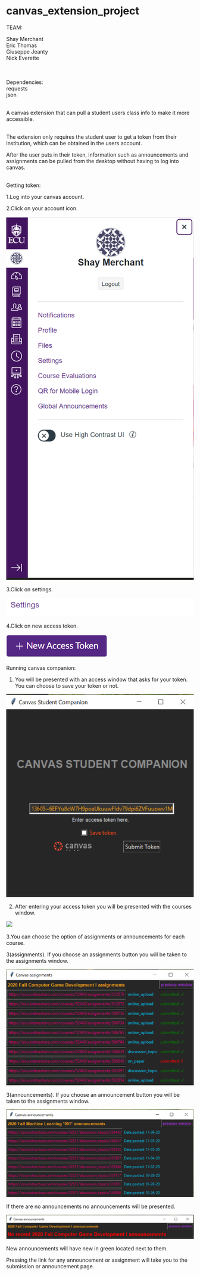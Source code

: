 # canvas_extension_project

TEAM:           </br>

Shay Merchant	</br>
Eric Thomas		</br>
Giuseppe Jeanty </br>
Nick Everette   </br>
</br></br>

Dependencies:</br>
requests</br>
json</br>

</br>
A canvas extension that can pull a student users class info to make it more accessible.</br></br>

The extension only requires the student user to get a token from their institution, which can be obtained in the users account.</br>

After the user puts in their token, information such as announcements and assignments can be pulled from the desktop without having to log into canvas.</br></br>


Getting token:

1.Log into your canvas account.</b></b>

2.Click on your account icon.</b></b>

![](screenshots/account.PNG)</br>

3.Click on settings.</b></b>

![](screenshots/settings_scrn.PNG)</br>

4.Click on new access token.</b></b>

![](screenshots/token_button.PNG)</br>




Running canvas companion:

1. You will be presented with an access window that asks for your token. You can choose to save your token or not.</b></b>

![](screenshots/access_win.PNG)</br>

2. After entering your access token you will be presented with the courses window.</b></b>

![](screenshots/courses_win.PNG)</br>

3.You can choose the option of assignments or announcements for each course.</b></b>


3(assignments). If you choose an assignments button you will be taken to the assignments window.</b></b>

![](screenshots/assignments_win.PNG)</br>

3(announcements). If you choose an announcement button you will be taken to the assignments window.</b></b>

![](screenshots/announcements_win.PNG)</br>

If there are no announcements no announcements will be presented.</b></b>

![](screenshots/no_announcements.PNG)</br>

New announcements will have new in green located next to them.</b></b>

Pressing the link for any announcement or assignment will take you to the submission or announcement page.</b></b>